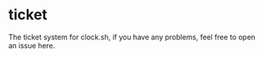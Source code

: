# ticket
The ticket system for clock.sh, if you have any problems, feel free to open an issue here.
